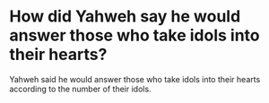 # How did Yahweh say he would answer those who take idols into their hearts?

Yahweh said he would answer those who take idols into their hearts according to the number of their idols.
